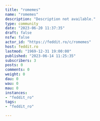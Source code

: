 ```yaml
---
title: "romemes" 
name: "romemes"
description: "Description not available."
type: community
date: "2023-06-20 11:37:35"
draft: false
nsfw: false
actor_id: "https://feddit.ro/c/romemes"
host: feddit.ro
lastmod: "1969-12-31 19:00:00"
published: "2023-06-14 11:25:35"
subscribers: 3
posts: 0
comments: 0
weight: 0
dau: 0
wau: 0
mau: 0
instances:
- "feddit_ro"
tags: 
- "feddit_ro"

---
```

